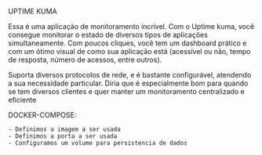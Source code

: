 UPTIME KUMA

Essa é uma aplicação de monitoramento incrível. Com o Uptime kuma, você consegue monitorar o estado de 
diversos tipos de aplicações simultaneamente. Com poucos cliques, você tem um dashboard prático e com um ótimo 
visual de como sua aplicação está (acessível ou não, tempo de resposta, número de acessos, entre outros).

Suporta diversos protocolos de rede, e é bastante configurável, atendendo a sua necessidade particular. Diria 
que é especialmente bom para quando se tem diversos clientes e quer manter um monitoramento centralizado e 
eficiente

DOCKER-COMPOSE:

    - Definimos a imagem a ser usada
    - Definimos a porta a ser usada
    - Configuramos um volume para persistencia de dados